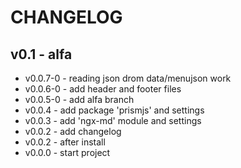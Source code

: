 # CHANGELOG
## v0.1 - alfa
- v0.0.7-0 - reading json drom data/menujson work
- v0.0.6-0 - add header and footer files
- v0.0.5-0 - add alfa branch
- v0.0.4 - add package 'prismjs' and settings
- v0.0.3 - add 'ngx-md' module and settings
- v0.0.2 - add changelog
- v0.0.2 - after install
- v0.0.0 - start project
